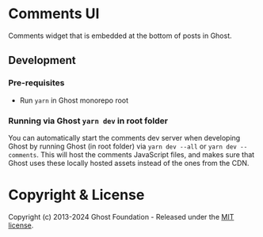 # Comments UI

Comments widget that is embedded at the bottom of posts in Ghost.

## Development

### Pre-requisites

- Run `yarn` in Ghost monorepo root

### Running via Ghost `yarn dev` in root folder

You can automatically start the comments dev server when developing Ghost by running Ghost (in root folder) via `yarn dev --all` or `yarn dev --comments`. This will host the comments JavaScript files, and makes sure that Ghost uses these locally hosted assets instead of the ones from the CDN.

# Copyright & License 

Copyright (c) 2013-2024 Ghost Foundation - Released under the [MIT license](LICENSE).
